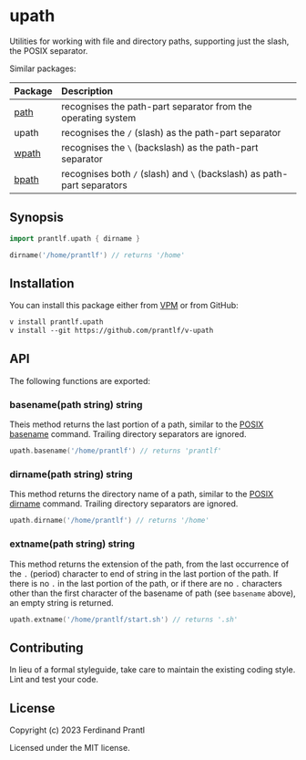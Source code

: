 # upath

Utilities for working with file and directory paths, supporting just the slash, the POSIX separator.

Similar packages:

| Package | Description                                                             |
|:--------|:------------------------------------------------------------------------|
| [path]  | recognises the path-part separator from the operating system            |
| upath   | recognises the `/` (slash) as the path-part separator                   |
| [wpath] | recognises the `\` (backslash) as the path-part separator               |
| [bpath] | recognises both `/` (slash) and `\` (backslash) as path-part separators |

## Synopsis

```go
import prantlf.upath { dirname }

dirname('/home/prantlf') // returns '/home'
```

## Installation

You can install this package either from [VPM] or from GitHub:

```txt
v install prantlf.upath
v install --git https://github.com/prantlf/v-upath
```

## API

The following functions are exported:

### basename(path string) string

Theis method returns the last portion of a path, similar to the [POSIX basename] command. Trailing directory separators are ignored.

```go
upath.basename('/home/prantlf') // returns 'prantlf'
```

### dirname(path string) string

This method returns the directory name of a path, similar to the [POSIX dirname] command. Trailing directory separators are ignored.

```go
upath.dirname('/home/prantlf') // returns '/home'
```

### extname(path string) string

This method returns the extension of the path, from the last occurrence of the `.` (period) character to end of string in the last portion of the path. If there is no `.` in the last portion of the path, or if there are no `.` characters other than the first character of the basename of path (see `basename` above), an empty string is returned.

```go
upath.extname('/home/prantlf/start.sh') // returns '.sh'
```

## Contributing

In lieu of a formal styleguide, take care to maintain the existing coding style. Lint and test your code.

## License

Copyright (c) 2023 Ferdinand Prantl

Licensed under the MIT license.

[VPM]: https://vpm.vlang.io/packages/prantlf.upath
[path]: https://github.com/prantlf/v-path
[wpath]: https://github.com/prantlf/v-wpath
[bpath]: https://github.com/prantlf/v-bpath
[POSIX basename]: https://man7.org/linux/man-pages/man3/basename.3p.html
[POSIX dirname]: https://man7.org/linux/man-pages/man3/dirname.3p.html
